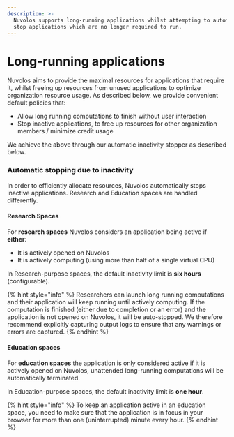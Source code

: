 ```yaml
---
description: >-
  Nuvolos supports long-running applications whilst attempting to automatically
  stop applications which are no longer required to run.
---
```


# Long-running applications

Nuvolos aims to provide the maximal resources for applications that require it, whilst freeing up resources from unused applications to optimize organization resource usage. As described below, we provide convenient default policies that:

* Allow long running computations to finish without user interaction
* Stop inactive applications, to free up resources for other organization members / minimize credit usage

We achieve the above through our automatic inactivity stopper as described below.

### Automatic stopping due to inactivity

In order to efficiently allocate resources, Nuvolos automatically stops inactive applications. Research and Education spaces are handled differently.

#### Research Spaces

For **research spaces** Nuvolos considers an application being active if **either**: 

* It is actively opened on Nuvolos
* It is actively computing \(using more than half of a single virtual CPU\)

In Research-purpose spaces, the default inactivity limit is **six hours** \(configurable\).

{% hint style="info" %}
Researchers can launch long running computations and their application will keep running until actively computing. If the computation is finished \(either due to completion or an error\) and the application is not opened on Nuvolos, it will be auto-stopped. We therefore recommend explicitly capturing output logs to ensure that any warnings or errors are captured.
{% endhint %}

#### Education spaces

For **education spaces** the application is only considered active if it is actively opened on Nuvolos, unattended long-running computations will be automatically terminated.

In Education-purpose spaces, the default inactivity limit is **one hour**.

{% hint style="info" %}
To keep an application active in an education space, you need to make sure that the application is in focus in your browser for more than one \(uninterrupted\) minute every hour.
{% endhint %}



